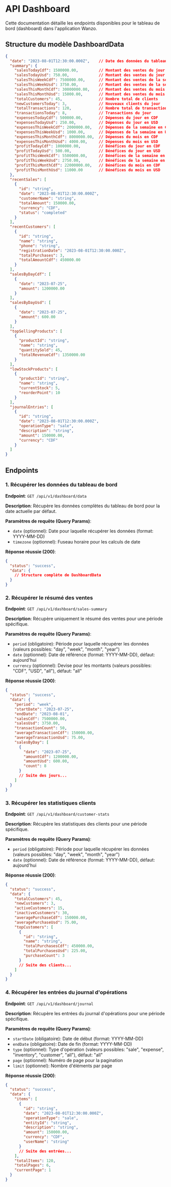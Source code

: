 # API Dashboard

Cette documentation détaille les endpoints disponibles pour le tableau de bord (dashboard) dans l'application Wanzo.

## Structure du modèle DashboardData

```json
{
  "date": "2023-08-01T12:30:00.000Z",    // Date des données du tableau de bord
  "summary": {
    "salesTodayCdf": 1500000.00,         // Montant des ventes du jour en CDF
    "salesTodayUsd": 750.00,             // Montant des ventes du jour en USD
    "salesThisWeekCdf": 7500000.00,      // Montant des ventes de la semaine en CDF
    "salesThisWeekUsd": 3750.00,         // Montant des ventes de la semaine en USD
    "salesThisMonthCdf": 30000000.00,    // Montant des ventes du mois en CDF
    "salesThisMonthUsd": 15000.00,       // Montant des ventes du mois en USD
    "totalCustomers": 45,                // Nombre total de clients
    "newCustomersToday": 3,              // Nouveaux clients du jour
    "totalTransactions": 120,            // Nombre total de transactions
    "transactionsToday": 8,              // Transactions du jour
    "expensesTodayCdf": 500000.00,       // Dépenses du jour en CDF
    "expensesTodayUsd": 250.00,          // Dépenses du jour en USD
    "expensesThisWeekCdf": 2000000.00,   // Dépenses de la semaine en CDF
    "expensesThisWeekUsd": 1000.00,      // Dépenses de la semaine en USD
    "expensesThisMonthCdf": 8000000.00,  // Dépenses du mois en CDF
    "expensesThisMonthUsd": 4000.00,     // Dépenses du mois en USD
    "profitTodayCdf": 1000000.00,        // Bénéfices du jour en CDF
    "profitTodayUsd": 500.00,            // Bénéfices du jour en USD
    "profitThisWeekCdf": 5500000.00,     // Bénéfices de la semaine en CDF
    "profitThisWeekUsd": 2750.00,        // Bénéfices de la semaine en USD
    "profitThisMonthCdf": 22000000.00,   // Bénéfices du mois en CDF
    "profitThisMonthUsd": 11000.00       // Bénéfices du mois en USD
  },
  "recentSales": [
    {
      "id": "string",
      "date": "2023-08-01T12:30:00.000Z",
      "customerName": "string",
      "totalAmount": 150000.00,
      "currency": "CDF",
      "status": "completed"
    }
  ],
  "recentCustomers": [
    {
      "id": "string",
      "name": "string",
      "phone": "string",
      "registrationDate": "2023-08-01T12:30:00.000Z",
      "totalPurchases": 3,
      "totalAmountCdf": 450000.00
    }
  ],
  "salesByDayCdf": [
    {
      "date": "2023-07-25",
      "amount": 1200000.00
    }
  ],
  "salesByDayUsd": [
    {
      "date": "2023-07-25",
      "amount": 600.00
    }
  ],
  "topSellingProducts": [
    {
      "productId": "string",
      "name": "string",
      "quantitySold": 45,
      "totalRevenueCdf": 1350000.00
    }
  ],
  "lowStockProducts": [
    {
      "productId": "string",
      "name": "string",
      "currentStock": 5,
      "reorderPoint": 10
    }
  ],
  "journalEntries": [
    {
      "id": "string",
      "date": "2023-08-01T12:30:00.000Z",
      "operationType": "sale",
      "description": "string",
      "amount": 150000.00,
      "currency": "CDF"
    }
  ]
}
```

## Endpoints

### 1. Récupérer les données du tableau de bord

**Endpoint**: `GET /api/v1/dashboard/data`

**Description**: Récupère les données complètes du tableau de bord pour la date actuelle par défaut.

**Paramètres de requête (Query Params)**:
- `date` (optionnel): Date pour laquelle récupérer les données (format: YYYY-MM-DD)
- `timezone` (optionnel): Fuseau horaire pour les calculs de date

**Réponse réussie (200)**:
```json
{
  "status": "success",
  "data": {
    // Structure complète de DashboardData
  }
}
```

### 2. Récupérer le résumé des ventes

**Endpoint**: `GET /api/v1/dashboard/sales-summary`

**Description**: Récupère uniquement le résumé des ventes pour une période spécifique.

**Paramètres de requête (Query Params)**:
- `period` (obligatoire): Période pour laquelle récupérer les données (valeurs possibles: "day", "week", "month", "year")
- `date` (optionnel): Date de référence (format: YYYY-MM-DD), défaut: aujourd'hui
- `currency` (optionnel): Devise pour les montants (valeurs possibles: "CDF", "USD", "all"), défaut: "all"

**Réponse réussie (200)**:
```json
{
  "status": "success",
  "data": {
    "period": "week",
    "startDate": "2023-07-25",
    "endDate": "2023-08-01",
    "salesCdf": 7500000.00,
    "salesUsd": 3750.00,
    "transactionCount": 50,
    "averageTransactionCdf": 150000.00,
    "averageTransactionUsd": 75.00,
    "salesByDay": [
      {
        "date": "2023-07-25",
        "amountCdf": 1200000.00,
        "amountUsd": 600.00,
        "count": 8
      }
      // Suite des jours...
    ]
  }
}
```

### 3. Récupérer les statistiques clients

**Endpoint**: `GET /api/v1/dashboard/customer-stats`

**Description**: Récupère les statistiques des clients pour une période spécifique.

**Paramètres de requête (Query Params)**:
- `period` (obligatoire): Période pour laquelle récupérer les données (valeurs possibles: "day", "week", "month", "year")
- `date` (optionnel): Date de référence (format: YYYY-MM-DD), défaut: aujourd'hui

**Réponse réussie (200)**:
```json
{
  "status": "success",
  "data": {
    "totalCustomers": 45,
    "newCustomers": 3,
    "activeCustomers": 15,
    "inactiveCustomers": 30,
    "averagePurchaseCdf": 150000.00,
    "averagePurchaseUsd": 75.00,
    "topCustomers": [
      {
        "id": "string",
        "name": "string",
        "totalPurchasesCdf": 450000.00,
        "totalPurchasesUsd": 225.00,
        "purchaseCount": 3
      }
      // Suite des clients...
    ]
  }
}
```

### 4. Récupérer les entrées du journal d'opérations

**Endpoint**: `GET /api/v1/dashboard/journal`

**Description**: Récupère les entrées du journal d'opérations pour une période spécifique.

**Paramètres de requête (Query Params)**:
- `startDate` (obligatoire): Date de début (format: YYYY-MM-DD)
- `endDate` (obligatoire): Date de fin (format: YYYY-MM-DD)
- `type` (optionnel): Type d'opération (valeurs possibles: "sale", "expense", "inventory", "customer", "all"), défaut: "all"
- `page` (optionnel): Numéro de page pour la pagination
- `limit` (optionnel): Nombre d'éléments par page

**Réponse réussie (200)**:
```json
{
  "status": "success",
  "data": {
    "items": [
      {
        "id": "string",
        "date": "2023-08-01T12:30:00.000Z",
        "operationType": "sale",
        "entityId": "string",
        "description": "string",
        "amount": 150000.00,
        "currency": "CDF",
        "userName": "string"
      }
      // Suite des entrées...
    ],
    "totalItems": 120,
    "totalPages": 6,
    "currentPage": 1
  }
}
```
